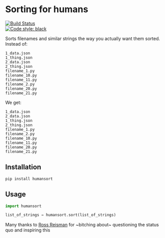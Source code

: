 # Sorting for humans

[![Build Status](https://travis-ci.org/coreygirard/humansort.svg?branch=master)](https://travis-ci.org/coreygirard/humansort) <br>
[![Code style: black](https://img.shields.io/badge/code%20style-black-000000.svg)](https://github.com/ambv/black)

Sorts filenames and similar strings the way you actually want them sorted. Instead of:

```
1_data.json
1_thing.json
2_data.json
2_thing.json
filename_1.py
filename_10.py
filename_11.py
filename_2.py
filename_20.py
filename_21.py
```

We get:

```
1_data.json
2_data.json
1_thing.json
2_thing.json
filename_1.py
filename_2.py
filename_10.py
filename_11.py
filename_20.py
filename_21.py
```

## Installation

```
pip install humansort
```

## Usage

```python
import humansort

list_of_strings = humansort.sort(list_of_strings)
```

Many thanks to [Ross Reisman](https://github.com/RossReisman) for ~bitching about~ questioning the status quo and inspiring this

